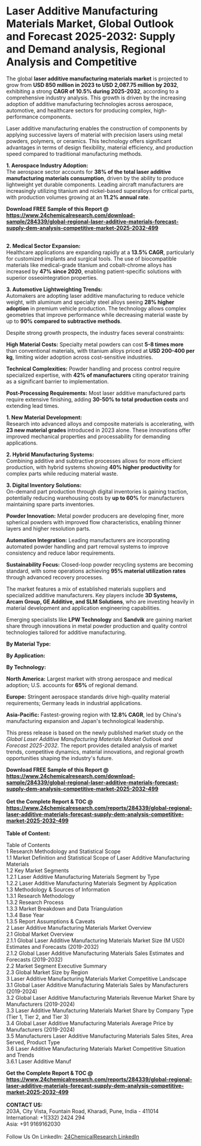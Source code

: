 <h1>Laser Additive Manufacturing Materials Market, Global Outlook and Forecast 2025-2032: Supply and Demand analysis, Regional Analysis and Competitive</h1><p>The global <strong>laser additive manufacturing materials market</strong> is projected to grow from <strong>USD 850 million in 2023 to USD 2,087.75 million by 2032</strong>, exhibiting a strong <strong>CAGR of 10.5% during 2025-2032</strong>, according to a comprehensive industry analysis. This growth is driven by the increasing adoption of additive manufacturing technologies across aerospace, automotive, and healthcare sectors for producing complex, high-performance components.</p><p>Laser additive manufacturing enables the construction of components by applying successive layers of material with precision lasers using metal powders, polymers, or ceramics. This technology offers significant advantages in terms of design flexibility, material efficiency, and production speed compared to traditional manufacturing methods.</p><p><strong>1. Aerospace Industry Adoption:</strong><br>
The aerospace sector accounts for <strong>38% of the total laser additive manufacturing materials consumption</strong>, driven by the ability to produce lightweight yet durable components. Leading aircraft manufacturers are increasingly utilizing titanium and nickel-based superalloys for critical parts, with production volumes growing at an <strong>11.2% annual rate</strong>.</p><div><b>Download FREE Sample of this Report @ 
            <a href="https://www.24chemicalresearch.com/download-sample/284339/global-regional-laser-additive-materials-forecast-supply-dem-analysis-competitive-market-2025-2032-499">
            https://www.24chemicalresearch.com/download-sample/284339/global-regional-laser-additive-materials-forecast-supply-dem-analysis-competitive-market-2025-2032-499</a></b></div><br><p><strong>2. Medical Sector Expansion:</strong><br>
Healthcare applications are expanding rapidly at a <strong>13.5% CAGR</strong>, particularly for customized implants and surgical tools. The use of biocompatible materials like medical-grade titanium and cobalt-chrome alloys has increased by <strong>47% since 2020</strong>, enabling patient-specific solutions with superior osseointegration properties.</p><p><strong>3. Automotive Lightweighting Trends:</strong><br>
Automakers are adopting laser additive manufacturing to reduce vehicle weight, with aluminum and specialty steel alloys seeing <strong>28% higher adoption</strong> in premium vehicle production. The technology allows complex geometries that improve performance while decreasing material waste by up to <strong>90% compared to subtractive methods</strong>.</p><p>Despite strong growth prospects, the industry faces several constraints:</p><p><strong>High Material Costs:</strong> Specialty metal powders can cost <strong>5-8 times more</strong> than conventional materials, with titanium alloys priced at <strong>USD 200-400 per kg</strong>, limiting wider adoption across cost-sensitive industries.</p><p><strong>Technical Complexities:</strong> Powder handling and process control require specialized expertise, with <strong>42% of manufacturers</strong> citing operator training as a significant barrier to implementation.</p><p><strong>Post-Processing Requirements:</strong> Most laser additive manufactured parts require extensive finishing, adding <strong>30-50% to total production costs</strong> and extending lead times.</p><p><strong>1. New Material Development:</strong><br>
Research into advanced alloys and composite materials is accelerating, with <strong>23 new material grades</strong> introduced in 2023 alone. These innovations offer improved mechanical properties and processability for demanding applications.</p><p><strong>2. Hybrid Manufacturing Systems:</strong><br>
Combining additive and subtractive processes allows for more efficient production, with hybrid systems showing <strong>40% higher productivity</strong> for complex parts while reducing material waste.</p><p><strong>3. Digital Inventory Solutions:</strong><br>
On-demand part production through digital inventories is gaining traction, potentially reducing warehousing costs by <strong>up to 60%</strong> for manufacturers maintaining spare parts inventories.</p><p><strong>Powder Innovation:</strong> Metal powder producers are developing finer, more spherical powders with improved flow characteristics, enabling thinner layers and higher resolution parts.</p><p><strong>Automation Integration:</strong> Leading manufacturers are incorporating automated powder handling and part removal systems to improve consistency and reduce labor requirements.</p><p><strong>Sustainability Focus:</strong> Closed-loop powder recycling systems are becoming standard, with some operations achieving <strong>95% material utilization rates</strong> through advanced recovery processes.</p><p>The market features a mix of established materials suppliers and specialized additive manufacturers. Key players include <strong>3D Systems, Arcam Group, GE Additive, and SLM Solutions</strong>, who are investing heavily in material development and application engineering capabilities.</p><p>Emerging specialists like <strong>LPW Technology</strong> and <strong>Sandvik</strong> are gaining market share through innovations in metal powder production and quality control technologies tailored for additive manufacturing.</p><p><strong>By Material Type:</strong></p><p><strong>By Application:</strong></p><p><strong>By Technology:</strong></p><p><strong>North America:</strong> Largest market with strong aerospace and medical adoption; U.S. accounts for <strong>65%</strong> of regional demand.</p><p><strong>Europe:</strong> Stringent aerospace standards drive high-quality material requirements; Germany leads in industrial applications.</p><p><strong>Asia-Pacific:</strong> Fastest-growing region with <strong>12.8% CAGR</strong>, led by China's manufacturing expansion and Japan's technological leadership.</p><p>This press release is based on the newly published market study on the <em>Global Laser Additive Manufacturing Materials Market Outlook and Forecast 2025-2032</em>. The report provides detailed analysis of market trends, competitive dynamics, material innovations, and regional growth opportunities shaping the industry's future.</p><div><b>Download FREE Sample of this Report @ 
            <a href="https://www.24chemicalresearch.com/download-sample/284339/global-regional-laser-additive-materials-forecast-supply-dem-analysis-competitive-market-2025-2032-499">
            https://www.24chemicalresearch.com/download-sample/284339/global-regional-laser-additive-materials-forecast-supply-dem-analysis-competitive-market-2025-2032-499</a></b></div><br><div><b>Get the Complete Report & TOC @ 
            <a href="https://www.24chemicalresearch.com/reports/284339/global-regional-laser-additive-materials-forecast-supply-dem-analysis-competitive-market-2025-2032-499">
            https://www.24chemicalresearch.com/reports/284339/global-regional-laser-additive-materials-forecast-supply-dem-analysis-competitive-market-2025-2032-499</a></b></div><br>
            <b>Table of Content:</b><p>Table of Contents<br />
1 Research Methodology and Statistical Scope<br />
1.1 Market Definition and Statistical Scope of Laser Additive Manufacturing Materials<br />
1.2 Key Market Segments<br />
1.2.1 Laser Additive Manufacturing Materials Segment by Type<br />
1.2.2 Laser Additive Manufacturing Materials Segment by Application<br />
1.3 Methodology & Sources of Information<br />
1.3.1 Research Methodology<br />
1.3.2 Research Process<br />
1.3.3 Market Breakdown and Data Triangulation<br />
1.3.4 Base Year<br />
1.3.5 Report Assumptions & Caveats<br />
2 Laser Additive Manufacturing Materials Market Overview<br />
2.1 Global Market Overview<br />
2.1.1 Global Laser Additive Manufacturing Materials Market Size (M USD) Estimates and Forecasts (2019-2032)<br />
2.1.2 Global Laser Additive Manufacturing Materials Sales Estimates and Forecasts (2019-2032)<br />
2.2 Market Segment Executive Summary<br />
2.3 Global Market Size by Region<br />
3 Laser Additive Manufacturing Materials Market Competitive Landscape<br />
3.1 Global Laser Additive Manufacturing Materials Sales by Manufacturers (2019-2024)<br />
3.2 Global Laser Additive Manufacturing Materials Revenue Market Share by Manufacturers (2019-2024)<br />
3.3 Laser Additive Manufacturing Materials Market Share by Company Type (Tier 1, Tier 2, and Tier 3)<br />
3.4 Global Laser Additive Manufacturing Materials Average Price by Manufacturers (2019-2024)<br />
3.5 Manufacturers Laser Additive Manufacturing Materials Sales Sites, Area Served, Product Type<br />
3.6 Laser Additive Manufacturing Materials Market Competitive Situation and Trends<br />
3.6.1 Laser Additive Manuf</p><div><b>Get the Complete Report & TOC @ 
            <a href="https://www.24chemicalresearch.com/reports/284339/global-regional-laser-additive-materials-forecast-supply-dem-analysis-competitive-market-2025-2032-499">
            https://www.24chemicalresearch.com/reports/284339/global-regional-laser-additive-materials-forecast-supply-dem-analysis-competitive-market-2025-2032-499</a></b></div><br><b>CONTACT US:</b><br>
            203A, City Vista, Fountain Road, Kharadi, Pune, India - 411014<br>
            International: +1(332) 2424 294<br>
            Asia: +91 9169162030 <br><br>
            Follow Us On LinkedIn: <a href="https://www.linkedin.com/company/24chemicalresearch/">24ChemicalResearch LinkedIn</a>